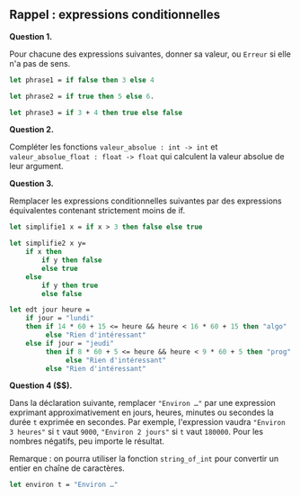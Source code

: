 ## Rappel : expressions conditionnelles

**Question 1.**

Pour chacune des expressions suivantes, donner sa valeur, ou `Erreur` si
elle n'a pas de sens.

```ocaml
let phrase1 = if false then 3 else 4

let phrase2 = if true then 5 else 6.

let phrase3 = if 3 + 4 then true else false
```

**Question 2.**

Compléter les fonctions `valeur_absolue : int -> int`  et
`valeur_absolue_float : float -> float` qui calculent la
valeur absolue de leur argument.

**Question 3.**

Remplacer les expressions conditionnelles suivantes par des expressions équivalentes contenant strictement moins de if.

```ocaml
let simplifie1 x = if x > 3 then false else true

let simplifie2 x y=
    if x then
        if y then false
        else true
    else
        if y then true
        else false

let edt jour heure =
    if jour = "lundi"
    then if 14 * 60 + 15 <= heure && heure < 16 * 60 + 15 then "algo"
         else "Rien d'intéressant"
    else if jour = "jeudi"
         then if 8 * 60 + 5 <= heure && heure < 9 * 60 + 5 then "prog"
              else "Rien d'intéressant"
         else "Rien d'intéressant"
```


**Question 4 ($$).**

Dans la déclaration suivante, remplacer `"Environ …"` par une expression
exprimant approximativement en jours, heures, minutes ou secondes la durée
`t` exprimée en secondes.
Par exemple, l'expression vaudra `"Environ 3 heures"` si `t` vaut `9000`,
`"Environ 2 jours"` si `t` vaut `180000`.
Pour les nombres négatifs, peu importe le résultat.

Remarque : on pourra utiliser la fonction `string_of_int` pour convertir
un entier en chaîne de caractères.

```ocaml
let environ t = "Environ …"
```
